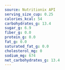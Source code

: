 ```yaml
---
source: Nutritionix API
serving_size_cup: 0.25
calories_kcal: 54
carbohydrates_g: 13.4
sugar_g: 6.9
fiber_g: 0.0
protein_g: 0.0
fat_g: 0.0
saturated_fat_g: 0.0
cholesterol_mg: 0
sodium_mg: 674
net_carbohydrates_g: 13.4
---
```


